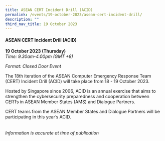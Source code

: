 ```yaml
---
title: ASEAN CERT Incident Drill (ACID)
permalink: /events/19-october-2023/asean-cert-incident-drill/
description: ""
third_nav_title: 19 October 2023
---
```

#### **ASEAN CERT Incident Drill (ACID)**

**19 October 2023 (Thursday)**  
*Time: 9.30am-4.00pm (GMT +8)*

*Format: Closed Door Event*

The 18th iteration of the ASEAN Computer Emergency Response Team (CERT) Incident Drill (ACID) will take place from 18 - 19 October 2023.

Hosted by Singapore since 2006, ACID is an annual exercise that aims to strengthen the cybersecurity preparedness and cooperation between CERTs in ASEAN Member States (AMS) and Dialogue Partners.

CERT teams from the ASEAN Member States and Dialogue Partners will be participating in this year’s ACID.
<br><br><br>
*Information is accurate at time of publication*